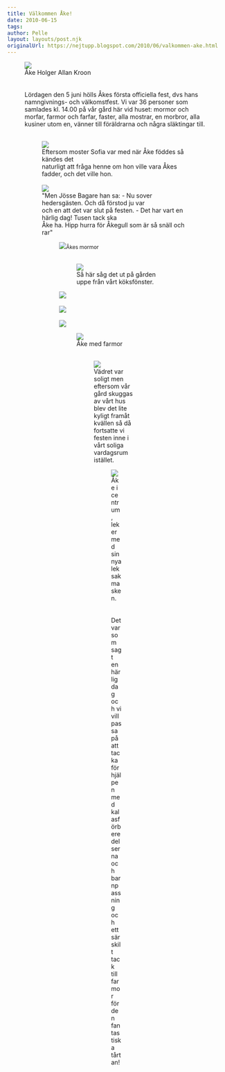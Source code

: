 ```yaml
---
title: Välkommen Åke!
date: 2010-06-15
tags: 	
author: Pelle
layout: layouts/post.njk
originalUrl: https://nejtupp.blogspot.com/2010/06/valkommen-ake.html
---
```


<figure>
	<img src="../../../../img/Jenny+Kroons+foton-DSC_0086.jpg">
	<figcaption>Åke Holger Allan Kroon<br><br></span></span></div><br>Lördagen den 5 juni hölls Åkes första officiella fest, dvs hans  namngivnings- och välkomstfest. Vi var 36 personer som samlades kl.  14.00 på vår gård här vid huset: mormor och morfar, farmor och farfar,  faster, alla mostrar, en morbror, alla kusiner utom en, vänner till  föräldrarna och några släktingar till.<br><br>

<figure>
	<img src="../../../../img/Jenny+Kroons+foton-DSC_0098.jpg">
	<figcaption>Eftersom moster Sofia var med när Åke föddes så kändes det<br>naturligt att fråga henne om hon ville vara Åkes fadder, och det ville hon.<br><br></span> </span></div><img src="../../../../img/Jenny+Kroons+foton-DSC_0102.jpg">
	<figcaption>"Men Jösse Bagare han sa: - Nu sover hedersgästen. Och då förstod ju var<br>och en att det var slut på festen. - Det har vart en härlig dag! Tusen tack ska<br>Åke ha. Hipp hurra för Åkegull som är så snäll och rar"</span> </span></div><br>

<figure>
	<img src="../../../../img/Jenny+Kroons+foton-DSC_0080.jpg"><span style="font-size:85%;">Åkes mormor</span><br><br></div>

<figure>
	<img src="../../../../img/%C3%85kes+namngivning-_MG_0501.jpg">
	<figcaption>Så här såg det ut på gården uppe från vårt köksfönster.<br></figcaption>
</figure>

</div><img src="../../../../img/Jenny+Kroons+foton-DSC_0118.jpg"><br><br><img src="../../../../img/%C3%85kes+namngivning-_MG_0519.jpg"><br><br><img src="../../../../img/%C3%85kes+namngivning-_MG_0521.jpg"><br>

<figure>
	<img src="../../../../img/Jenny+Kroons+foton-DSC_0116.jpg">
	<figcaption>Åke med farmor<br><br></span> </span></div>

<figure>
	<img src="../../../../img/%C3%85kes+namngivning-_MG_0526.jpg">
	<figcaption>Vädret var soligt men eftersom  vår gård skuggas av vårt hus blev det lite<br>kyligt framåt kvällen så då  fortsatte vi festen inne i vårt soliga vardagsrum istället.</span> </span></div>

<figure>
	<img src="../../../../img/%C3%85kes+namngivning-_MG_0540.jpg">
	<figcaption>Åke i centrum, leker med sin nya leksak masken.</span></span><br><br><br><div style="text-align: left;">Det var som sagt en härlig dag och vi vill passa på att tacka för hjälpen med kalasförberedelserna och barnpassning och ett särskilt tack till farmor för den fantastiska tårtan!<br></div><div style="text-align: left;">
	<figcaption></span></span></div></div>
